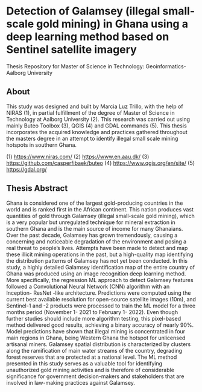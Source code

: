 # Detection of Galamsey (illegal small-scale gold mining) in Ghana using a deep learning method based on Sentinel satellite imagery

Thesis Repository for Master of Science in Technology: Geoinformatics-  Aalborg University 

## About
This study was designed and built by Marcia Luz Trillo, with the help of NIRAS (1), in partial fulfillment of the degree of Master of Science in Technology at Aalborg University (2). This research was carried out using mainly Buteo Toolbox (3), QGIS (4) and GDAL commands (5). 
This thesis incorporates the acquired knowledge and practices gathered throughout the masters degree in an attempt to identify illegal small scale mining hotspots in southern Ghana.

(1) https://www.niras.com/
(2) https://www.en.aau.dk/
(3) https://github.com/casperfibaek/buteo
(4) https://www.qgis.org/en/site/
(5) https://gdal.org/

## Thesis Abstract
Ghana is considered one of the largest gold-producing countries in the world and is ranked first in the African continent. This nation produces vast quantities of gold through Galamsey (illegal small-scale gold mining), which is a very popular but unregulated technique for mineral extraction in southern Ghana and is the main source of income for many Ghanaians. Over the past decade, Galamsey has grown tremendously, causing a concerning and noticeable degradation of the environment and posing a real threat to people’s lives. Attempts have been made to detect and map these illicit mining operations in the past, but a high-quality map identifying the distribution patterns of Galamsey has not yet been conducted. In this study, a highly detailed Galamsey identification map of the entire country of Ghana was produced using an image recognition deep learning method. More specifically, the regression ML approach to detect Galamsey features followed a Convolutional Neural Network (CNN) algorithm with an Inception- ResNet -like architecture. Predictions were computed using the current best available resolution for open-source satellite images (10m), and Sentinel-1 and -2 products were processed to train the ML model for a three months period (November 1- 2021 to February 1- 2022). Even though further studies should include more algorithm testing, this pixel-based method delivered good results, achieving a binary accuracy of nearly 90%. Model predictions have shown that illegal mining is concentrated in four main regions in Ghana, being Western Ghana the hotspot for unlicensed artisanal miners. Galamsey spatial distribution is characterized by clusters along the ramification of main water streams of the country, degrading forest reserves that are protected at a national level. The ML method presented in this study serves as a valuable tool for identifying unauthorized gold mining activities and is therefore of considerable significance for government decision-makers and stakeholders that are involved in law-making practices against Galamsey.